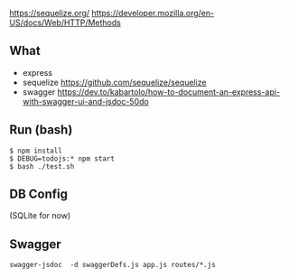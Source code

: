 https://sequelize.org/
https://developer.mozilla.org/en-US/docs/Web/HTTP/Methods

## What
- express
- sequelize https://github.com/sequelize/sequelize
- swagger https://dev.to/kabartolo/how-to-document-an-express-api-with-swagger-ui-and-jsdoc-50do

## Run (bash)

    $ npm install
    $ DEBUG=todojs:* npm start
    $ bash ./test.sh

## DB Config

(SQLite for now)

## Swagger

    swagger-jsdoc  -d swaggerDefs.js app.js routes/*.js
